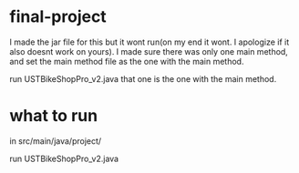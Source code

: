 # final-project

I made the jar file for this but it wont run(on my end it wont. I apologize if it also doesnt work on yours). I made sure there was only one main method, and set the main method file as the one with the main method.

run USTBikeShopPro_v2.java that one is the one with the main method.


# what to run
in src/main/java/project/

run USTBikeShopPro_v2.java
